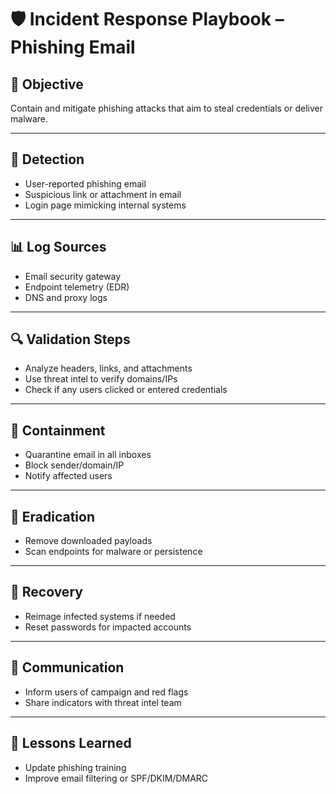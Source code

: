 # 🛡️ Incident Response Playbook – Phishing Email

## 🎯 Objective
Contain and mitigate phishing attacks that aim to steal credentials or deliver malware.

---

## 🧾 Detection

- User-reported phishing email
- Suspicious link or attachment in email
- Login page mimicking internal systems

---

## 📊 Log Sources

- Email security gateway
- Endpoint telemetry (EDR)
- DNS and proxy logs

---

## 🔍 Validation Steps

- Analyze headers, links, and attachments
- Use threat intel to verify domains/IPs
- Check if any users clicked or entered credentials

---

## 🛑 Containment

- Quarantine email in all inboxes
- Block sender/domain/IP
- Notify affected users

---

## 🧼 Eradication

- Remove downloaded payloads
- Scan endpoints for malware or persistence

---

## 🔄 Recovery

- Reimage infected systems if needed
- Reset passwords for impacted accounts

---

## 📣 Communication

- Inform users of campaign and red flags
- Share indicators with threat intel team

---

## 📘 Lessons Learned

- Update phishing training
- Improve email filtering or SPF/DKIM/DMARC
